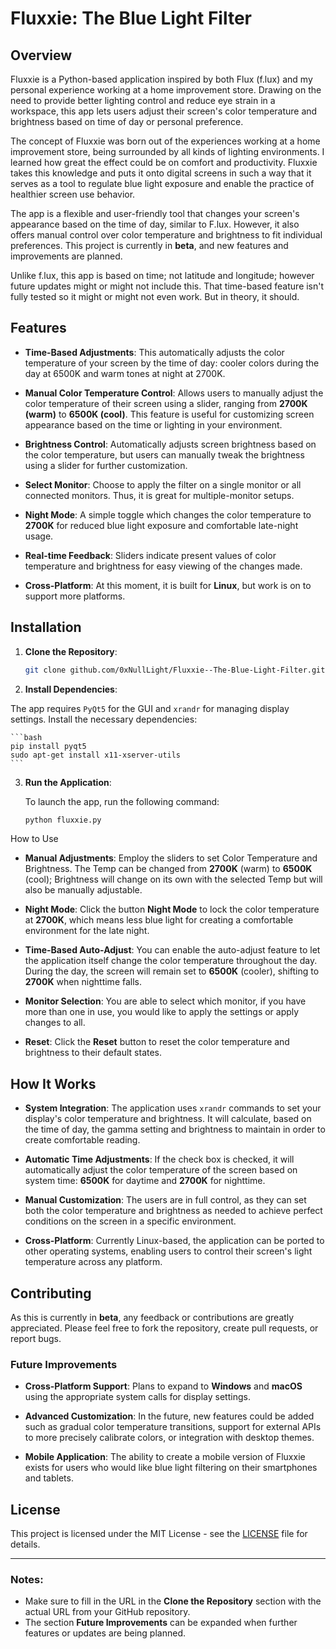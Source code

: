 # Fluxxie: The Blue Light Filter

## Overview

Fluxxie is a Python-based application inspired by both Flux (f.lux) and my personal experience working at a home improvement store. Drawing on the need to provide better lighting control and reduce eye strain in a workspace, this app lets users adjust their screen's color temperature and brightness based on time of day or personal preference.

The concept of Fluxxie was born out of the experiences working at a home improvement store, being surrounded by all kinds of lighting environments. I learned how great the effect could be on comfort and productivity. Fluxxie takes this knowledge and puts it onto digital screens in such a way that it serves as a tool to regulate blue light exposure and enable the practice of healthier screen use behavior.

The app is a flexible and user-friendly tool that changes your screen's appearance based on the time of day, similar to F.lux. However, it also offers manual control over color temperature and brightness to fit individual preferences. This project is currently in **beta**, and new features and improvements are planned.

Unlike f.lux, this app is based on time; not latitude and longitude; however future updates might or might not include this. That time-based feature isn't fully tested so it might or might not even work. But in theory, it should.

## Features

- **Time-Based Adjustments**: This automatically adjusts the color temperature of your screen by the time of day: cooler colors during the day at 6500K and warm tones at night at 2700K.
- **Manual Color Temperature Control**: Allows users to manually adjust the color temperature of their screen using a slider, ranging from **2700K (warm)** to **6500K (cool)**. This feature is useful for customizing screen appearance based on the time or lighting in your environment.

- **Brightness Control**: Automatically adjusts screen brightness based on the color temperature, but users can manually tweak the brightness using a slider for further customization.

- **Select Monitor**: Choose to apply the filter on a single monitor or all connected monitors. Thus, it is great for multiple-monitor setups.

- **Night Mode**: A simple toggle which changes the color temperature to **2700K** for reduced blue light exposure and comfortable late-night usage.

- **Real-time Feedback**: Sliders indicate present values of color temperature and brightness for easy viewing of the changes made.
- **Cross-Platform**: At this moment, it is built for **Linux**, but work is on to support more platforms.
## Installation

1. **Clone the Repository**:

    ```bash
    git clone github.com/0xNullLight/Fluxxie--The-Blue-Light-Filter.git
    ```

2. **Install Dependencies**:

The app requires `PyQt5` for the GUI and `xrandr` for managing display settings. Install the necessary dependencies:

    ```bash
    pip install pyqt5
    sudo apt-get install x11-xserver-utils
    ```

3. **Run the Application**:

    To launch the app, run the following command:

    ```bash
    python fluxxie.py
    ```

How to Use

- **Manual Adjustments**: Employ the sliders to set Color Temperature and Brightness. The Temp can be changed from **2700K** (warm) to **6500K** (cool); Brightness will change on its own with the selected Temp but will also be manually adjustable.

- **Night Mode**: Click the button **Night Mode** to lock the color temperature at **2700K**, which means less blue light for creating a comfortable environment for the late night.

- **Time-Based Auto-Adjust**: You can enable the auto-adjust feature to let the application itself change the color temperature throughout the day. During the day, the screen will remain set to **6500K** (cooler), shifting to **2700K** when nighttime falls.

- **Monitor Selection**: You are able to select which monitor, if you have more than one in use, you would like to apply the settings or apply changes to all.

- **Reset**: Click the **Reset** button to reset the color temperature and brightness to their default states.

## How It Works

- **System Integration**: The application uses `xrandr` commands to set your display's color temperature and brightness. It will calculate, based on the time of day, the gamma setting and brightness to maintain in order to create comfortable reading.

- **Automatic Time Adjustments**: If the check box is checked, it will automatically adjust the color temperature of the screen based on system time: **6500K** for daytime and **2700K** for nighttime.

- **Manual Customization**: The users are in full control, as they can set both the color temperature and brightness as needed to achieve perfect conditions on the screen in a specific environment.

- **Cross-Platform**: Currently Linux-based, the application can be ported to other operating systems, enabling users to control their screen's light temperature across any platform.

## Contributing

As this is currently in **beta**, any feedback or contributions are greatly appreciated. Please feel free to fork the repository, create pull requests, or report bugs.

### Future Improvements

- **Cross-Platform Support**: Plans to expand to **Windows** and **macOS** using the appropriate system calls for display settings.

- **Advanced Customization**: In the future, new features could be added such as gradual color temperature transitions, support for external APIs to more precisely calibrate colors, or integration with desktop themes.

- **Mobile Application**: The ability to create a mobile version of Fluxxie exists for users who would like blue light filtering on their smartphones and tablets.

## License

This project is licensed under the MIT License - see the [LICENSE](LICENSE) file for details.

---
### Notes:
- Make sure to fill in the URL in the **Clone the Repository** section with the actual URL from your GitHub repository.
- The section **Future Improvements** can be expanded when further features or updates are being planned.
